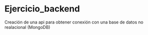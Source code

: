# Ejercicio_backend
Creación de una api para obtener conexión con una base de datos no realacional (MongoDB)
